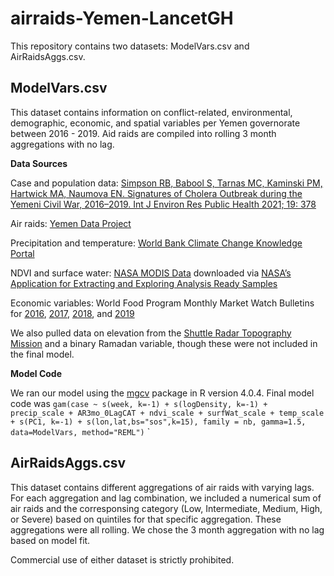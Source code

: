 # airraids-Yemen-LancetGH
This repository contains two datasets: ModelVars.csv and AirRaidsAggs.csv.

## ModelVars.csv
This dataset contains information on conflict-related, environmental, demographic, economic, and spatial variables per Yemen governorate between 2016 - 2019. Aid raids are compiled into rolling 3 month aggregations with no lag. 


**Data Sources**

Case and population data: [Simpson RB, Babool S, Tarnas MC, Kaminski PM, Hartwick MA, Naumova EN. Signatures of Cholera Outbreak during the Yemeni Civil War, 2016–2019. Int J Environ Res Public Health 2021; 19: 378](https://www.ncbi.nlm.nih.gov/pmc/articles/PMC8744546/)

Air raids: [Yemen Data Project](https://yemenlg.org/governorates/)

Precipitation and temperature: [World Bank Climate Change Knowledge Portal](https://climateknowledgeportal.worldbank.org/)

NDVI and surface water: [NASA MODIS Data](https://modis.gsfc.nasa.gov/data/) downloaded via [NASA’s Application for Extracting and Exploring Analysis Ready Samples](https://appeears.earthdatacloud.nasa.gov/)

Economic variables: World Food Program Monthly Market Watch Bulletins for [2016](https://www.wfp.org/publications/yemen-monthly-market-watch-2016), [2017](https://www.wfp.org/publications/yemen-monthly-market-watch-2017), [2018](https://www.wfp.org/publications/yemen-monthly-market-watch-2018), and [2019](https://www.wfp.org/publications/yemen-monthly-market-watch-2019)

We also pulled data on elevation from the [Shuttle Radar Topography Mission](https://www.earthdata.nasa.gov/sensors/srtm#) and a binary Ramadan variable, though these were not included in the final model.

**Model Code**

We ran our model using the [mgcv](https://cran.r-project.org/web/packages/mgcv/mgcv.pdf) package in R version 4.0.4. Final model code was `gam(case ~ s(week, k=-1) + s(logDensity, k=-1) + precip_scale + AR3mo_0LagCAT + ndvi_scale + surfWat_scale + temp_scale + s(PC1, k=-1) + s(lon,lat,bs="sos",k=15), family = nb, gamma=1.5, data=ModelVars, method="REML")`
`

## AirRaidsAggs.csv
This dataset contains different aggregations of air raids with varying lags. For each aggregation and lag combination, we included a numerical sum of air raids and the corresponsing category (Low, Intermediate, Medium, High, or Severe) based on quintiles for that specific aggregation. These aggregations were all rolling. We chose the 3 month aggregation with no lag based on model fit.

Commercial use of either dataset is strictly prohibited.
